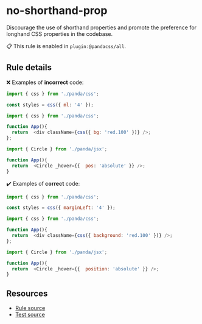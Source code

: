 [//]: # (This file is generated by eslint-docgen. Do not edit it directly.)

# no-shorthand-prop

Discourage the use of shorthand properties and promote the preference for longhand CSS properties in the codebase.

📋 This rule is enabled in `plugin:@pandacss/all`.

## Rule details

❌ Examples of **incorrect** code:
```js
import { css } from './panda/css';

const styles = css({ ml: '4' });

import { css } from './panda/css';

function App(){
  return  <div className={css({ bg: 'red.100' })} />;
};

import { Circle } from './panda/jsx';

function App(){
  return  <Circle _hover={{  pos: 'absolute' }} />;
}
```

✔️ Examples of **correct** code:
```js
import { css } from './panda/css';

const styles = css({ marginLeft: '4' });

import { css } from './panda/css';

function App(){
  return  <div className={css({ background: 'red.100' })} />;
};

import { Circle } from './panda/jsx';

function App(){
  return  <Circle _hover={{  position: 'absolute' }} />;
}
```

## Resources

* [Rule source](/plugin/src/rules/no-shorthand-prop.ts)
* [Test source](/tests/no-shorthand-prop.test.ts)
